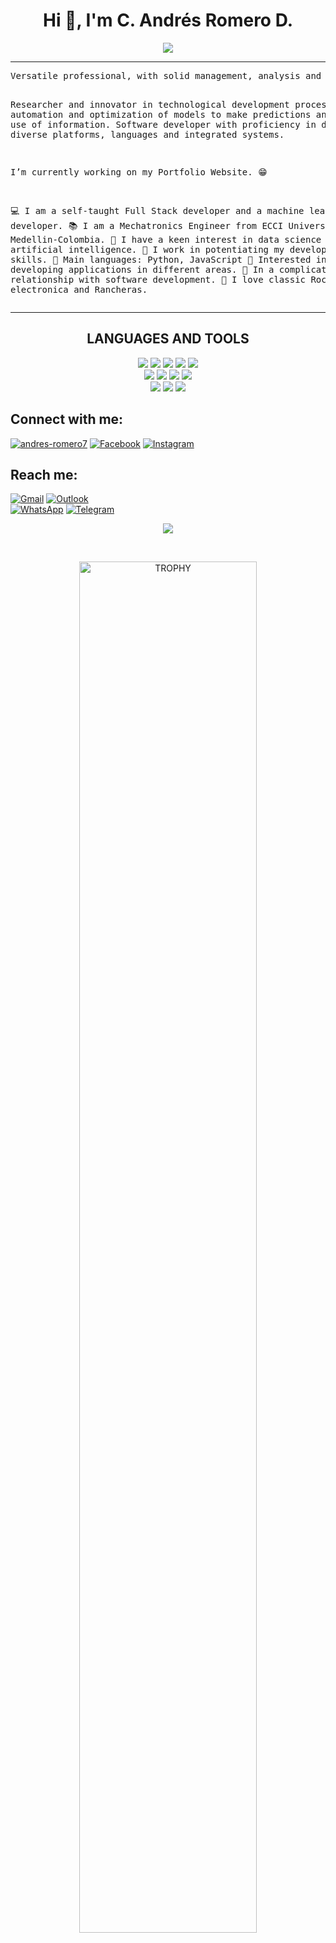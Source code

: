 <h1 align="center">Hi 👋, I'm C. Andrés Romero D.</h1>

<p align="center">
	<a href="https://github.com/CaRomero7">
		<img src="https://readme-typing-svg.herokuapp.com?lines=Mechatronics+Engineer;Full+Stack+Software+Developer+Jr;DevOps;Python;Data+Analysis;DS%20|%20AI%20|%20ML%20Enthusiastic;Always%20learning%20new%20things&center=true&width=380&height=45">
	</a>
</p>

<hr>
<pre>
Versatile professional, with solid management, analysis and leadership skills; collaborative and ethical in projects.

Researcher and innovator in technological development processes, automation and optimization of models to make predictions and efficient use of information. Software developer with proficiency in design, diverse platforms, languages and integrated systems.

I’m currently working on my Portfolio Website. 😁

💻 I am a self-taught Full Stack developer and a machine learning developer.
📚 I am a Mechatronics Engineer from ECCI University in Medellin-Colombia.
📝 I have a keen interest in data science and artificial intelligence.
🔭 I work in potentiating my development skills.
🌟 Main languages: Python, JavaScript
🚩 Interested in developing applications in different areas.
💖 In a complicated relationship with software development.
🎵 I love classic Rock, electronica and Rancheras.
</pre>
<hr>

<h2 align="center">LANGUAGES AND TOOLS</h2>
<p align="center">
<img src="https://img.shields.io/badge/HTML5-E34F26?style=for-the-badge&logo=html5&logoColor=white&labelColor=101010">
<img src="https://img.shields.io/badge/CSS3-1572B6?style=for-the-badge&logo=css3&logoColor=white&labelColor=101010">
<img src="https://img.shields.io/badge/JAVASCRIPT-F7DF1E?style=for-the-badge&logo=javascript&logoColor=white&labelColor=101010">
<img src="https://img.shields.io/badge/PYTHON-3776AB?style=for-the-badge&logo=python&logoColor=white&labelColor=101010">
<img src="https://img.shields.io/badge/AWS-232F3E?style=for-the-badge&logo=amazonaws&logoColor=white&labelColor=101010">
</br>
<img src="https://img.shields.io/badge/MySQL-4479A1?style=for-the-badge&logo=mysql&logoColor=white&labelColor=101010">
<img src="https://img.shields.io/badge/REACT-61DAFB?style=for-the-badge&logo=mysql&logoColor=white&labelColor=101010">
<img src="https://img.shields.io/badge/PANDAS-150458?style=for-the-badge&logo=pandas&logoColor=white&labelColor=101010">
<img src="https://img.shields.io/badge/NUMPY-013243?style=for-the-badge&logo=numpy&logoColor=white&labelColor=101010">
</br>
<img src="https://img.shields.io/badge/GIT-F05032?style=for-the-badge&logo=git&logoColor=white&labelColor=101010">
<img src="https://img.shields.io/badge/POSTMAN-FF6C37?style=for-the-badge&logo=postman&logoColor=white&labelColor=101010">
<img src="https://img.shields.io/badge/VISUAL STUDIO CODE-007ACC?style=for-the-badge&logo=visualstudiocode&logoColor=white&labelColor=101010">
</p>

<h2 align="left">Connect with me:</h2>
<p align="left">
<a href="https://linkedin.com/in/andres-romero7" target="_blank"><img src="https://img.shields.io/badge/LinkedIn-0A66C2.svg?style=for-the-badge&logo=linkedin&logoColor=white&labelColor=101010" alt="andres-romero7"/></a>
<a href="https://www.facebook.com/CaRomero77/" target="blank"><img src="https://img.shields.io/badge/Facebook-0866FF.svg?style=for-the-badge&logo=facebook&logoColor=white&labelColor=101010" alt="Facebook"/></a>
<a href="https://instagram.com/ca_romero91" target="blank"><img src="https://img.shields.io/badge/Instagram-E4405F.svg?style=for-the-badge&logo=instagram&logoColor=white&labelColor=101010" alt="Instagram"/></a>
</p>

<h2 align="left">Reach me:</h2>

<a href="mailto:andresromerodoncel@gmail.com"><img src="https://img.shields.io/badge/gmail-%23EA4335.svg?style=for-the-badge&logo=gmail&logoColor=white&labelColor=101010" alt="Gmail"/></a>
<a href="mailto:c.andresromero@outlook.com" target="_blank"><img src="https://img.shields.io/badge/Outlook-0078D4.svg?style=for-the-badge&logo=microsoftoutlook&logoColor=white&labelColor=101010" alt="Outlook"/></a>
</br>
<a  href="https://wa.link/18qch5" target="_blank"><img src="https://img.shields.io/badge/Whatsapp-25D366.svg?style=for-the-badge&logo=whatsapp&logoColor=white&labelColor=101010" alt="WhatsApp"/></a>
<a  href="https://t.me/Ca_Romero" target="_blank"><img src="https://img.shields.io/badge/Telegram-26A5E4.svg?style=for-the-badge&logo=telegram&logoColor=white&labelColor=101010" alt="Telegram"/></a>
</br>

<p align="center"><img src="https://github-readme-stats.vercel.app/api/top-langs/?username=CaRomero7&theme=dark&hide_border=false&no-bg=true&no-frame=true&langs_count=7"/></p>
</br>
<p align="center"><img align="center" width=75% src="https://github-profile-trophy.vercel.app/?username=CaRomero7&theme=radical&row=1&column=7&margin-h=15&margin-w=5&no-bg=true" alt="TROPHY"/></p>

